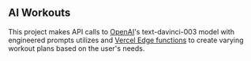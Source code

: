 ## AI Workouts

This project makes API calls to [OpenAI](https://openai.com/api/)'s text-davinci-003 model with engineered prompts utilizes and [Vercel Edge functions](https://vercel.com/features/edge-functions) to create varying workout plans based on the user's needs.